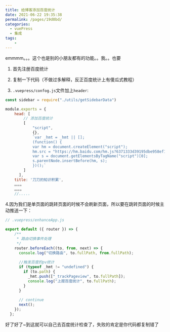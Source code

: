 ```yaml
---
title: 给博客添加百度统计
date: 2021-06-22 19:35:38
permalink: /pages/19d0bd/
categories:
  - vuePress
  - 集成
tags:
    -
---
```

emmmm。。。这个也是别的小朋友都有的功能。。我。。也要

1. 首先注册百度统计

2. 复制一下代码（不做过多解释，反正百度统计上有傻瓜式教程）

3. `.vuepress/confog.js`文件加上`header`:
```js
const sidebar = require("./utils/getSidebarData")

module.exports = {
    head: [
        // 添加百度统计
        [
            "script",
            {},
            `var _hmt = _hmt || [];
            (function() {
            var hm = document.createElement("script");
            hm.src = "https://hm.baidu.com/hm.js?6371333d39195dbe958ef14c0a722ac4";
            var s = document.getElementsByTagName("script")[0]; 
            s.parentNode.insertBefore(hm, s);
            })();`
        ]
      ],
    title: '刀刀的知识积累',
    。。。。
    。。。。
    //.....
```

4.因为我们是单页面的跳转页面的时候不会刷新页面，所以要在跳转页面的时候主动推送一下：
```js
// .vuepress/enhanceApp.js

export default ({ router }) => {
    /**
     * 路由切换事件处理
     */
    router.beforeEach((to, from, next) => {
      console.log("切换路由", to.fullPath, from.fullPath);
  
      //触发百度的pv统计
      if (typeof _hmt != "undefined") {
        if (to.path) {
          _hmt.push(["_trackPageview", to.fullPath]);
          console.log("上报百度统计", to.fullPath);
        }
      }
  
      // continue
      next();
    });
  };
```

好了好了~到这就可以自己去百度统计检查了，失败的肯定是你代码都复制错了